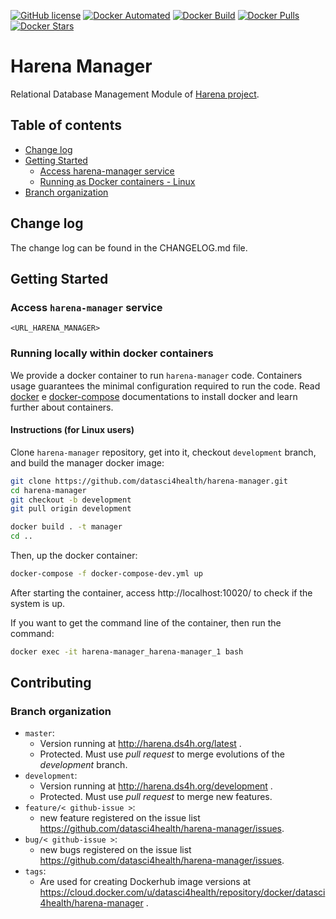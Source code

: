 [![GitHub license](https://img.shields.io/github/license/Naereen/StrapDown.js.svg)](https://github.com/datasci4health/harena-manager/blob/master/LICENSE)
[![Docker Automated](https://img.shields.io/docker/cloud/automated/datasci4health/harena-manager.svg?style=flat)](https://cloud.docker.com/u/datasci4health/repository/registry-1.docker.io/datasci4health/harena-manager)
[![Docker Build](https://img.shields.io/docker/cloud/build/datasci4health/harena-manager.svg?style=flat)](https://cloud.docker.com/u/datasci4health/repository/registry-1.docker.io/datasci4health/harena-manager)
[![Docker Pulls](https://img.shields.io/docker/pulls/datasci4health/harena-manager.svg?style=flat)](https://cloud.docker.com/u/datasci4health/repository/registry-1.docker.io/datasci4health/harena-manager)
[![Docker Stars](https://img.shields.io/docker/stars/datasci4health/harena-manager.svg?style=flat)](https://cloud.docker.com/u/datasci4health/repository/registry-1.docker.io/datasci4health/harena-manager)


# Harena Manager

Relational Database Management Module of [Harena project](https://github.com/datasci4health/harena).

## Table of contents

<!-- MarkdownTOC autolink=true -->

- [Change log](#change-log)
- [Getting Started](#getting-started)
    - [Access harena-manager service](#running-locally---linux)
    - [Running as Docker containers - Linux](#running-as-docker-containers---linux)
- [Branch organization](#branch-organization)

<!-- /MarkdownTOC -->

## Change log

The change log can be found in the CHANGELOG.md file.

## Getting Started

### Access `harena-manager` service

`<URL_HARENA_MANAGER>`

### Running locally within docker containers

We provide a docker container to run `harena-manager` code. Containers usage guarantees the minimal configuration required to run the code. Read [docker](https://docs.docker.com/install/) e [docker-compose](https://docs.docker.com/compose/install/) documentations to install docker and learn further about containers.

#### Instructions (for Linux users)

Clone `harena-manager` repository, get into it, checkout `development` branch, and build the manager docker image:
```bash
git clone https://github.com/datasci4health/harena-manager.git
cd harena-manager
git checkout -b development
git pull origin development

docker build . -t manager
cd ..
```

Then, up the docker container:

```bash
docker-compose -f docker-compose-dev.yml up
```

After starting the container, access http://localhost:10020/ to check if the system is up.

If you want to get the command line of the container, then run the command:

```bash
docker exec -it harena-manager_harena-manager_1 bash
```

<!-- ## Dependencies

### System-wide

* [node.js >= 8.0.0]()
* [npm     >= 6.8.0]()
* [mysql   >= 5.7]() or [postgresql >= 7.0.0]()


### NPM packages

* [adonisjs 4.1.0](https://adonisjs.com/docs/4.1/i) <b><sup>1</sup></b>
* [adonisjs/ace ^5.0.8]()
* [adonisjs/bodyparser]()
* [adonisjs/auth]()
* [adonisjs/cors ^1.0.6]()
* [adonisjs/fold ^4.0.8]()
* [adonisjs/framework ^5.0.7]()
* [adonisjs/ignitor ^2.0.6]()
* [adonisjs/lucid ^5.0.4]()
* [moment 2.22.2]()
* [moment-timezone 0.5.21]()
* [pg 7.4.3]() 
* [mysql ^2.16.0]()


<b><sup>1</sup></b> In *api mode*. Please refer to [this repository](https://github.com/adonisjs/adonis-api-app) for more details or take a look at the `-api-only` directive in the [AdonisJS installation guide](https://adonisjs.com/docs/4.1/installation#_installing_adonisjs).

## Configuration
-->

## Contributing

### Branch organization
* `master`:
    * Version running at http://harena.ds4h.org/latest .
    * Protected. Must use _pull request_ to merge evolutions of the _development_ branch.
* `development`:
    * Version running at http://harena.ds4h.org/development . 
    * Protected. Must use _pull request_ to merge new features.
* `feature/< github-issue >`:
    * new feature registered on the issue list https://github.com/datasci4health/harena-manager/issues.
* `bug/< github-issue >`:
    * new bugs registered on the issue list https://github.com/datasci4health/harena-manager/issues.
* `tags`:
    * Are used for creating Dockerhub image versions at https://cloud.docker.com/u/datasci4health/repository/docker/datasci4health/harena-manager .    
